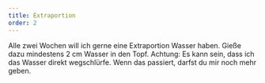 ```yaml
---
title: Extraportion
order: 2
---
```



Alle zwei Wochen will ich gerne eine Extraportion Wasser haben. Gie&szlig;e dazu mindestens 2 cm Wasser in den Topf. Achtung: Es kann sein, dass ich das Wasser direkt wegschl&uuml;rfe. Wenn das passiert, darfst du mir noch mehr geben.